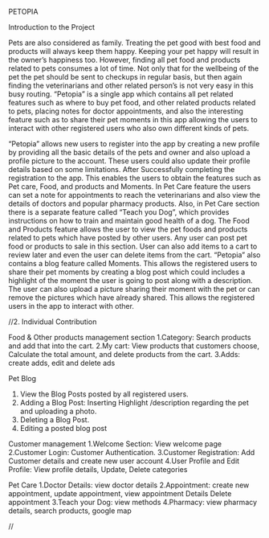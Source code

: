 
PETOPIA

Introduction to the Project

Pets are also considered as family. Treating the pet good with best food and products will always keep them happy. Keeping your pet happy will result in the owner’s happiness too. However, finding all pet food and products related to pets consumes a lot of time. Not only that for the wellbeing of the pet the pet should be sent to checkups in regular basis, but then again finding the veterinarians and other related person’s is not very easy in this busy routing. “Petopia” is a single app which contains all pet related features such as where to buy pet food, and other related products related to pets, placing notes for doctor appointments, and also the interesting feature such as to share their pet moments in this app allowing the users to interact with other registered users who also own different kinds of pets.

“Petopia” allows new users to register into the app by creating a new profile by providing all the basic details of the pets and owner and also upload a profile picture to the account. These users could also update their profile details based on some limitations. After Successfully completing the registration to the app. This enables the users to obtain the features such as Pet care, Food, and products and Moments. In Pet Care feature the users can set a note for appointments to reach the veterinarians and also view the details of doctors and popular pharmacy products. Also, in Pet Care section there is a separate feature called “Teach you Dog”, which provides instructions on how to train and maintain good health of a dog. The Food and Products feature allows the user to view the pet foods and products related to pets which have posted by other users. Any user can post pet food or products to sale in this section. User can also add items to a cart to review later and even the user can delete items from the cart. “Petopia” also contains a blog feature called Moments. This allows the registered users to share their pet moments by creating a blog post which could includes a highlight of the moment the user is going to post along with a description. The user can also upload a picture sharing their moment with the pet or can remove the pictures which have already shared. This allows the registered users in the app to interact with other. 

//2.	Individual Contribution

Food & Other products management section
1.Category: Search products and add that into the cart.
2.My cart: View products that customers choose, Calculate the total amount, and delete products from the cart.
3.Adds: create adds, edit and delete ads
	
	
Pet Blog
1. View the Blog Posts posted by all registered users.
2. Adding a Blog Post: Inserting Highlight /description regarding the pet and uploading a photo.
3. Deleting a Blog Post.
4. Editing a posted blog post



Customer management
 1.Welcome Section: View welcome page
 2.Customer Login:  Customer Authentication.
 3.Customer Registration:  Add Customer details and create new user account
 4.User Profile and Edit Profile: View profile details, Update, Delete categories
	

Pet Care
  1.Doctor Details: view doctor details
  2.Appointment: create new appointment, update appointment, view appointment Details Delete appointment
  3.Teach your Dog: view methods
  4.Pharmacy: view pharmacy details, search products, google map

//


